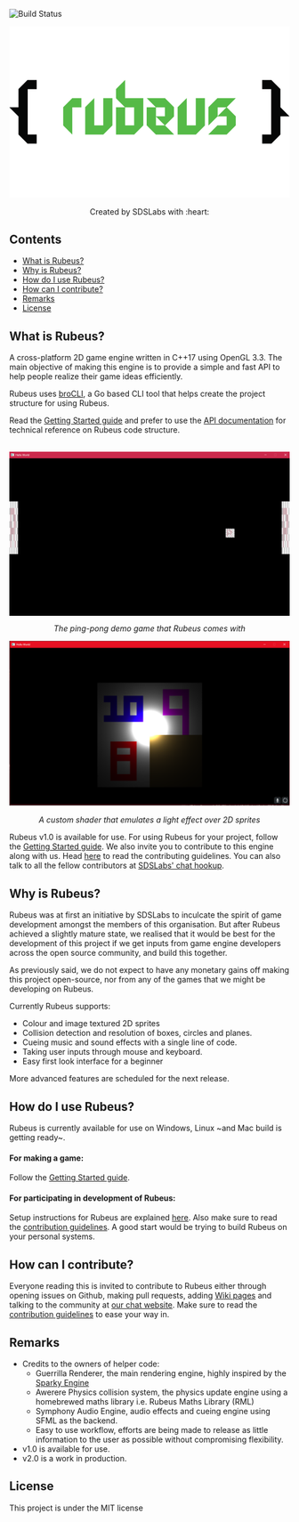 ![Build Status](https://ci.appveyor.com/api/projects/status/9o0hca3aoeeyj5un/branch/master?retina=true&svg=true)


<p align=center>
<img src="ReadmeAssets/rubeus_light.png">
<p/>

<p align=center>
Created by SDSLabs with :heart:
</p>

## Contents

* [What is Rubeus?](#what)
* [Why is Rubeus?](#why)
* [How do I use Rubeus?](#setup)
* [How can I contribute?](#how)
* [Remarks](#remarks)
* [License](#license)

## <a name=what>What is Rubeus?

A cross-platform 2D game engine written in C++17 using OpenGL 3.3. The main objective of making this engine is to provide a simple and fast API to help people realize their game ideas efficiently.

Rubeus uses [broCLI](https://github.com/sdslabs/broCLI), a Go based CLI tool that helps create the project structure for using Rubeus.

Read the [Getting Started guide](https://github.com/sdslabs/Rubeus/wiki) and prefer to use the [API documentation](https://blog.sdslabs.co/Rubeus/) for technical reference on Rubeus code structure.
<br><br>

<p align="center">
<img src=ReadmeAssets/demo_game.png width=600 align=middle alt="Screenshot from a demo game">
</p>
<p align="center">
<i>The ping-pong demo game that Rubeus comes with</i>
</p>
<p align="center">
<img src=ReadmeAssets/10_9_8.png width=600 alt="Multiple textures">
</p>
<p align="center">
<i>A custom shader that emulates a light effect over 2D sprites</i>
</p>

Rubeus v1.0 is available for use. For using Rubeus for your project, follow the [Getting Started guide](https://github.com/sdslabs/Rubeus/wiki). We also invite you to contribute to this engine along with us. Head [here](CONTRIBUTING.md) to read the contributing guidelines. You can also talk to all the fellow contributors at <a href="https://chat.sdslabs.co">SDSLabs' chat hookup</a>.

## <a name=why>Why is Rubeus?
Rubeus was at first an initiative by SDSLabs to inculcate the spirit of game development amongst the members of this organisation. But after Rubeus achieved a slightly mature state, we realised that it would be best for the development of this project if we get inputs from game engine developers across the open source community, and build this together.

As previously said, we do not expect to have any monetary gains off making this project open-source, nor from any of the games that we might be developing on Rubeus.

Currently Rubeus supports:
* Colour and image textured 2D sprites
* Collision detection and resolution of boxes, circles and planes.
* Cueing music and sound effects with a single line of code. 
* Taking user inputs through mouse and keyboard.
* Easy first look interface for a beginner

More advanced features are scheduled for the next release.

## <a name=setup>How do I use Rubeus?

Rubeus is currently available for use on Windows, Linux ~and Mac build is getting ready~.

#### For making a game:
Follow the [Getting Started guide](https://github.com/sdslabs/Rubeus/wiki).

#### For participating in development of Rubeus:
Setup instructions for Rubeus are explained [here](SETUP.md). Also make sure to read the [contribution guidelines](CONTRIBUTING.md). A good start would be trying to build Rubeus on your personal systems.

## <a name=how>How can I contribute?
Everyone reading this is invited to contribute to Rubeus either through opening issues on Github, making pull requests, adding [Wiki pages](https://github.com/sdslabs/Rubeus/wiki) and talking to the community at [our chat website](https://chat.sdslabs.co). Make sure to read the [contribution guidelines](CONTRIBUTING.md) to ease your way in.

## <a name=remarks>Remarks

* Credits to the owners of helper code:
  * Guerrilla Renderer, the main rendering engine, highly inspired by the [Sparky Engine](https://github.com/TheCherno/Sparky)
  * Awerere Physics collision system, the physics update engine using a homebrewed maths library i.e. Rubeus Maths Library (RML)
  * Symphony Audio Engine, audio effects and cueing engine using SFML as the backend.
  * Easy to use workflow, efforts are being made to release as little information to the user as possible without compromising flexibility.
* v1.0 is available for use.
* v2.0 is a work in production.

## <a name=license>License

This project is under the MIT license
